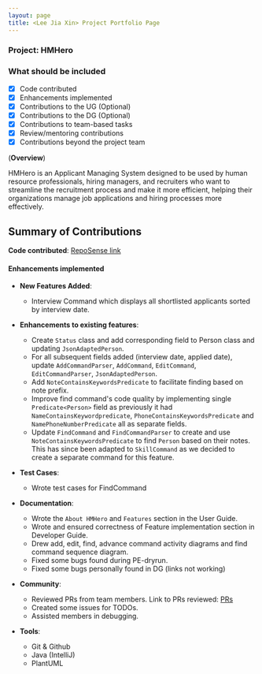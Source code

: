 ```yaml
---
layout: page
title: <Lee Jia Xin> Project Portfolio Page
---
```


### Project: HMHero

### What should be included

- [x] Code contributed
- [x] Enhancements implemented
- [x] Contributions to the UG (Optional)
- [x] Contributions to the DG (Optional)
- [x] Contributions to team-based tasks
- [x] Review/mentoring contributions
- [x] Contributions beyond the project team

(**Overview**)

HMHero is an Applicant Managing System designed to be used by human resource professionals, hiring managers,
  and recruiters who want to streamline the recruitment process and make it more efficient,
  helping their organizations manage job applications and hiring processes more effectively.

## **Summary of Contributions**

**Code contributed**: [RepoSense link](https://nus-cs2103-ay2223s2.github.io/tp-dashboard/?search=jxleejiaxin&breakdown=true)

#### **Enhancements implemented**

- **New Features Added**:

  - Interview Command which displays all shortlisted applicants sorted by interview date.

- **Enhancements to existing features**:

  - Create `Status` class and add corresponding field to Person class and updating `JsonAdaptedPerson`.
  - For all subsequent fields added (interview date, applied date), update `AddCommandParser`, `AddCommand`, `EditCommand`, `EditCommandParser`, `JsonAdaptedPerson`.
  - Add `NoteContainsKeywordsPredicate` to facilitate finding based on note prefix.
  - Improve find command's code quality by implementing single `Predicate<Person>` field as previously it had `NameContainsKeywordpredicate`, `PhoneContainsKeywordsPredicate` and `NamePhoneNumberPredicate` all as separate fields.
  - Update `FindCommand` and `FindCommandParser` to create and use `NoteContainsKeywordsPredicate` to find `Person` based on their notes.
This has since been adapted to `SkillCommand` as we decided to create a separate command for this feature.

- **Test Cases**:
  
  - Wrote test cases for FindCommand 

- **Documentation**:

  - Wrote the `About HMHero` and `Features` section in the User Guide.
  - Wrote and ensured correctness of Feature implementation section in Developer Guide.
  - Drew add, edit, find, advance command activity diagrams and find command sequence diagram.
  - Fixed some bugs found during PE-dryrun.
  - Fixed some bugs personally found in DG (links not working)

- **Community**:

  - Reviewed PRs from team members. Link to PRs reviewed: [PRs](https://github.com/AY2223S2-CS2103T-W14-4/tp/pulls?q=is%3Apr+is%3Aclosed+reviewed-by%3AJxleejiaxin)
  - Created some issues for TODOs.
  - Assisted members in debugging.

- **Tools**:

  - Git & Github
  - Java (IntelliJ)
  - PlantUML

